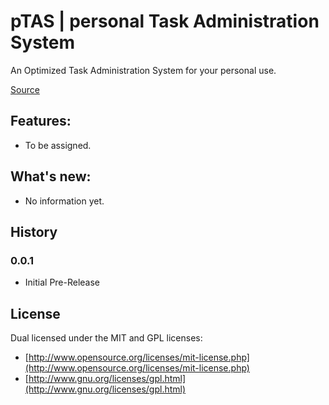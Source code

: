 pTAS | personal Task Administration System
============

An Optimized Task Administration System for your personal use. 

[Source](http://github.com/mafairnet/ptas)


Features:
---------

- To be assigned.


What's new:
---------

- No information yet.


History
-------

### 0.0.1 ###

- Initial Pre-Release


License
-------

Dual licensed under the MIT and GPL licenses:

*  [http://www.opensource.org/licenses/mit-license.php](http://www.opensource.org/licenses/mit-license.php)
*  [http://www.gnu.org/licenses/gpl.html](http://www.gnu.org/licenses/gpl.html)
